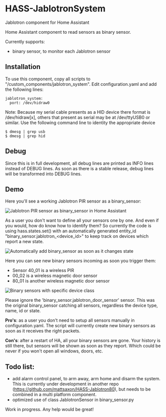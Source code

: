 # HASS-JablotronSystem
Jablotron component for Home Assistant




Home Assistant component to read sensors as binary sensor.

Currently supports:
- binary sensor, to monitor each Jablotron sensor

## Installation
To use this component, copy all scripts to "<home assistant config dir>/custom_components/jablotron_system".
Edit configuration.yaml and add the following lines:

```
jablotron_system:
  port: /dev/hidraw0
```

Note: Because my serial cable presents as a HID device there format is /dev/hidraw[x], others that present as serial may be at /dev/ttyUSB0 or similar. Use the following command line to identity the appropriate device

```
$ dmesg | grep usb
$ dmesg | grep hid
```

## Debug

Since this is in full development, all debug lines are printed as INFO lines instead of DEBUG lines.
As soon as there is a stable release, debug lines will be transformed into DEBUG lines.

## Demo
Here you'll see a working Jablotron PIR sensor as a binary_sensor:

![Jablotron PIR sensor as binary_sensor in Home Assistant](https://i.imgur.com/nnUBorE.gif)

As a user you don't want to define all your sensors one by one. And even if you would, how do know how to identify them?
So currently the code is using hass.states.set() with an automatically generated entity_id "binary_sensor.jablotron_<device_id>" to keep track on devices which report a new state.

![Automatically add binary_sensor as soon as it changes state](https://i.imgur.com/GtJaDyC.gif)

Here you can see new binary sensors incoming as soon you trigger them:
- Sensor 40_01 is a wireless PIR
- 00_02 is a wireless magnetic door sensor
- 80_01 is another wireless magnetic door sensor

![Binary sensors with specific device class](https://i.imgur.com/kz6k6i8.gif)

Please ignore the 'binary_sensor.jablotron_door_sensor' sensor. This was the original binary_sensor catching all sensors, regardless the device type, name, id or state.

**Pro's**: as a user you don't need to setup all sensors manually in configuration.yaml. The script will currently create new binary sensors as soon as it receives the right packets.

**Con's**: after a restart of HA, all your binary sensors are gone. Your history is still there, but sensors will be shown as soon as they report. Which could be never if you won't open all windows, doors, etc.

## Todo list:
- add alarm control panel, to arm away, arm home and disarm the system. This is currently under development in another repo (https://github.com/mattsaxon/HASS-Jablotron80), but needs to be combined in a multi platform component.
- optimized use of class JablotronSensor in binary_sensor.py

Work in progress. Any help would be great!
